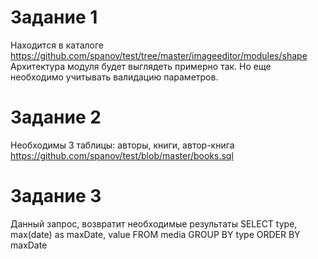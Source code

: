 # Задание 1

Находится в каталоге https://github.com/spanov/test/tree/master/imageeditor/modules/shape
Архитектура модуля будет выглядеть примерно так. 
Но еще необходимо учитывать валидацию параметров. 

# Задание 2

Необходимы 3 таблицы: авторы, книги, автор-книга
https://github.com/spanov/test/blob/master/books.sql


# Задание 3

Данный запрос, возвратит необходимые результаты
SELECT type, max(date) as maxDate, value FROM media GROUP BY type ORDER BY maxDate

